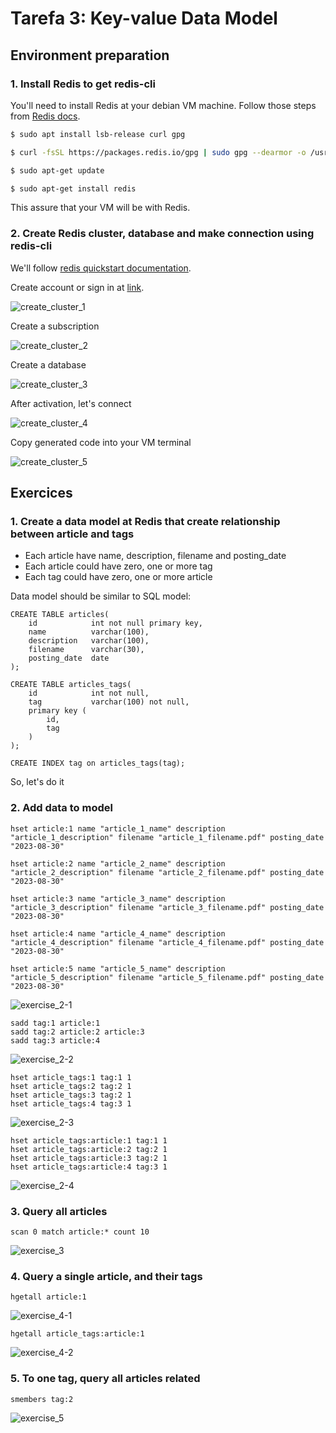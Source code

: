 # Tarefa 3: Key-value Data Model

## Environment preparation

### 1. Install Redis to get redis-cli

You'll need to install Redis at your debian VM machine. Follow those steps from [Redis docs](https://redis.io/docs/getting-started/installation/install-redis-on-linux/).

```bash
$ sudo apt install lsb-release curl gpg

$ curl -fsSL https://packages.redis.io/gpg | sudo gpg --dearmor -o /usr/share/keyrings/redis-archive-keyring.gpg

$ sudo apt-get update

$ sudo apt-get install redis
```

This assure that your VM will be with Redis.

### 2. Create Redis cluster, database and make connection using redis-cli

We'll follow [redis quickstart documentation](https://docs.redis.com/latest/rc/rc-quickstart/). 

Create account or sign in at [link](https://app.redislabs.com/).

![create_cluster_1](imgs/create_cluster_1.png)

Create a subscription

![create_cluster_2](imgs/create_cluster_2.png)

Create a database

![create_cluster_3](imgs/create_cluster_3.png)

After activation, let's connect 

![create_cluster_4](imgs/create_cluster_4.png)

Copy generated code into your VM terminal

![create_cluster_5](imgs/create_cluster_5.png)



## Exercices

###  1. Create a data model at Redis that create relationship between article and tags

- Each article have name, description, filename and posting_date
- Each article could have zero, one or more tag
- Each tag could have zero, one or more article

Data model should be similar to SQL model:

```
CREATE TABLE articles(
    id            int not null primary key,
    name          varchar(100),
    description   varchar(100),
    filename      varchar(30),
    posting_date  date
);

CREATE TABLE articles_tags(
    id            int not null,
    tag           varchar(100) not null,
    primary key (
        id,
        tag
    )   
);

CREATE INDEX tag on articles_tags(tag);
```

So, let's do it


###  2. Add data to model


```
hset article:1 name "article_1_name" description "article_1_description" filename "article_1_filename.pdf" posting_date "2023-08-30"

hset article:2 name "article_2_name" description "article_2_description" filename "article_2_filename.pdf" posting_date "2023-08-30"

hset article:3 name "article_3_name" description "article_3_description" filename "article_3_filename.pdf" posting_date "2023-08-30"

hset article:4 name "article_4_name" description "article_4_description" filename "article_4_filename.pdf" posting_date "2023-08-30"

hset article:5 name "article_5_name" description "article_5_description" filename "article_5_filename.pdf" posting_date "2023-08-30"
```

![exercise_2-1](imgs/exercise_2-1.png)

```
sadd tag:1 article:1
sadd tag:2 article:2 article:3
sadd tag:3 article:4
```

![exercise_2-2](imgs/exercise_2-2.png)

```
hset article_tags:1 tag:1 1
hset article_tags:2 tag:2 1
hset article_tags:3 tag:2 1
hset article_tags:4 tag:3 1
```

![exercise_2-3](imgs/exercise_2-3.png)

```
hset article_tags:article:1 tag:1 1
hset article_tags:article:2 tag:2 1
hset article_tags:article:3 tag:2 1
hset article_tags:article:4 tag:3 1
```

![exercise_2-4](imgs/exercise_2-4.png)

###  3. Query all articles

```
scan 0 match article:* count 10
```

![exercise_3](imgs/exercise_3.png)

###  4. Query a single article, and their tags

```
hgetall article:1
```
![exercise_4-1](imgs/exercise_4-1.png)

```
hgetall article_tags:article:1
```
![exercise_4-2](imgs/exercise_4-2.png)

###  5. To one tag, query all articles related

```
smembers tag:2
```
![exercise_5](imgs/exercise_5.png)
